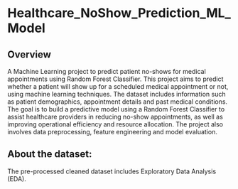 # Healthcare_NoShow_Prediction_ML_Model

## Overview
A Machine Learning project to predict patient no-shows for medical appointments using Random Forest Classifier.
This project aims to predict whether a patient will show up for a scheduled medical appointment or not, using machine learning techniques. The dataset includes information such as patient demographics, appointment details and past medical conditions. The goal is to build a predictive model using a Random Forest Classifier to assist healthcare providers in reducing no-show appointments, as well as improving operational efficiency and resource allocation. The project also involves data preprocessing, feature engineering and model evaluation.

## About the dataset:
The pre-processed cleaned dataset includes Exploratory Data Analysis (EDA).
